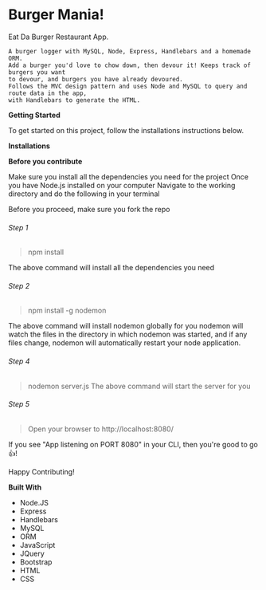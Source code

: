 # Burger Mania!

Eat Da Burger Restaurant App.

    A burger logger with MySQL, Node, Express, Handlebars and a homemade ORM. 
    Add a burger you'd love to chow down, then devour it! Keeps track of burgers you want 
    to devour, and burgers you have already devoured.
    Follows the MVC design pattern and uses Node and MySQL to query and route data in the app, 
    with Handlebars to generate the HTML.

**Getting Started**

To get started on this project, follow the installations instructions below.

**Installations**

**Before you contribute**

Make sure you install all the dependencies you need for the project
Once you have Node.js installed on your computer
Navigate to the working directory and do the following in your terminal

Before you proceed, make sure you fork the repo

###### Step 1
> npm install

The above command will install all the dependencies you need


###### Step 2
> npm install -g nodemon

The above command will install nodemon globally for you
nodemon will watch the files in the directory in which nodemon was started, and if any files 
change, nodemon will automatically restart your node application.

###### Step 4
> nodemon server.js
The above command will start the server for you


###### Step 5
> Open your browser to http://localhost:8080/

If you see "App listening on PORT 8080" in your CLI, then you're good to go :thumbsup:!

Happy Contributing!

**Built With**
* Node.JS
* Express
* Handlebars
* MySQL
* ORM
* JavaScript
* JQuery
* Bootstrap
* HTML
* CSS
